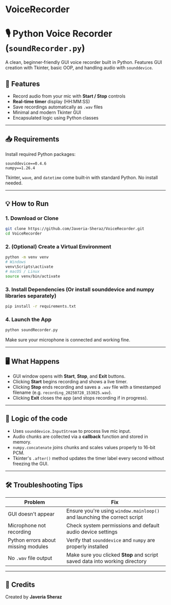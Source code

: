 # VoiceRecorder


# 🎙️ Python Voice Recorder (`soundRecorder.py`)

A clean, beginner‑friendly GUI voice recorder built in Python. Features GUI creation with Tkinter, basic OOP, and handling audio with `sounddevice`.

## 🚀 Features

* Record audio from your mic with **Start / Stop** controls
* **Real‑time timer** display (HH\:MM\:SS)
* Save recordings automatically as `.wav` files
* Minimal and modern Tkinter GUI
* Encapsulated logic using Python classes


---

## 📥 Requirements

Install required Python packages:

```
sounddevice==0.4.6
numpy==1.26.4
```

Tkinter, `wave`, and `datetime` come built‑in with standard Python. No install needed.

---

## 💡 How to Run

### 1. Download or Clone

```bash
git clone https://github.com/Javeria-Sheraz/VoiceRecorder.git
cd VoiceRecorder
```

### 2. (Optional) Create a Virtual Environment

```bash
python -m venv venv
# Windows
venv\Scripts\activate
# macOS / Linux
source venv/bin/activate
```

### 3. Install Dependencies (Or install sounddevice and numpy libraries separately)

```bash
pip install -r requirements.txt
```

### 4. Launch the App

```bash
python soundRecorder.py
```

Make sure your microphone is connected and working fine.

---

## 🖥️ What Happens

* GUI window opens with **Start**, **Stop**, and **Exit** buttons.
* Clicking **Start** begins recording and shows a live timer.
* Clicking **Stop** ends recording and saves a `.wav` file with a timestamped filename (e.g. `recording_20250728_153025.wav`).
* Clicking **Exit** closes the app (and stops recording if in progress).

---

## 🧠 Logic of the code

* Uses `sounddevice.InputStream` to process live mic input.
* Audio chunks are collected via a **callback** function and stored in memory.
* `numpy.concatenate` joins chunks and scales values properly to 16-bit PCM.
* Tkinter's `.after()` method updates the timer label every second without freezing the GUI.

---

## 🛠️ Troubleshooting Tips

| Problem                             | Fix                                                                         |
| ----------------------------------- | --------------------------------------------------------------------------- |
| GUI doesn't appear                  | Ensure you're using `window.mainloop()` and launching the correct script    |
| Microphone not recording            | Check system permissions and default audio device settings                  |
| Python errors about missing modules | Verify that `sounddevice` and `numpy` are properly installed                |
| No `.wav` file output               | Make sure you clicked **Stop** and script saved data into working directory |

---

## 📝 Credits

Created by **Javeria Sheraz**


